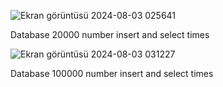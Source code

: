 ![Ekran görüntüsü 2024-08-03 025641](https://github.com/user-attachments/assets/0991fda3-c054-4cd5-aff9-2b736702e3c4)


Database 20000 number insert and select times



![Ekran görüntüsü 2024-08-03 031227](https://github.com/user-attachments/assets/e885f9e6-57c6-4013-b100-18ecaec3f954)

Database 100000 number insert and select times
